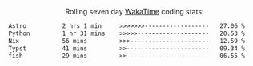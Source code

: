 <p align="center">Rolling seven day <a href="https://wakatime.com/@syrkis"/>WakaTime</a> coding stats:</p>
<!--START_SECTION:waka-->

```txt
Astro          2 hrs 1 min     >>>>>>>------------------   27.06 %
Python         1 hr 31 mins    >>>>>--------------------   20.53 %
Nix            56 mins         >>>----------------------   12.59 %
Typst          41 mins         >>-----------------------   09.34 %
fish           29 mins         >>-----------------------   06.55 %
```

<!--END_SECTION:waka-->
